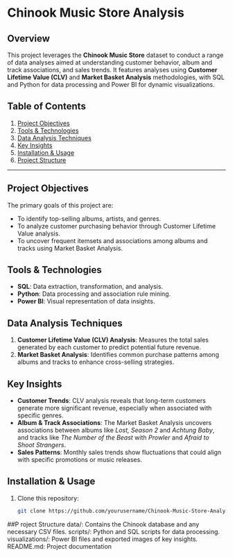 # Chinook Music Store Analysis

## Overview
This project leverages the **Chinook Music Store** dataset to conduct a range of data analyses aimed at understanding customer behavior, album and track associations, and sales trends. It features analyses using **Customer Lifetime Value (CLV)** and **Market Basket Analysis** methodologies, with SQL and Python for data processing and Power BI for dynamic visualizations.

## Table of Contents
1. [Project Objectives](#project-objectives)
2. [Tools & Technologies](#tools--technologies)
3. [Data Analysis Techniques](#data-analysis-techniques)
4. [Key Insights](#key-insights)
5. [Installation & Usage](#installation--usage)
6. [Project Structure](#project-structure)
   

---

## Project Objectives
The primary goals of this project are:
- To identify top-selling albums, artists, and genres.
- To analyze customer purchasing behavior through Customer Lifetime Value analysis.
- To uncover frequent itemsets and associations among albums and tracks using Market Basket Analysis.

## Tools & Technologies
- **SQL**: Data extraction, transformation, and analysis.
- **Python**: Data processing and association rule mining.
- **Power BI**: Visual representation of data insights.

## Data Analysis Techniques
1. **Customer Lifetime Value (CLV) Analysis**: Measures the total sales generated by each customer to predict potential future revenue.
2. **Market Basket Analysis**: Identifies common purchase patterns among albums and tracks to enhance cross-selling strategies.

## Key Insights
- **Customer Trends**: CLV analysis reveals that long-term customers generate more significant revenue, especially when associated with specific genres.
- **Album & Track Associations**: The Market Basket Analysis uncovers associations between albums like *Lost, Season 2* and *Achtung Baby*, and tracks like *The Number of the Beast* with *Prowler* and *Afraid to Shoot Strangers*.
- **Sales Patterns**: Monthly sales trends show fluctuations that could align with specific promotions or music releases.

## Installation & Usage
1. Clone this repository:
   ```bash
   git clone https://github.com/yourusername/Chinook-Music-Store-Analysis.git

##P roject Structure
data/: Contains the Chinook database and any necessary CSV files.
scripts/: Python and SQL scripts for data processing.
visualizations/: Power BI files and exported images of key insights.
README.md: Project documentation
